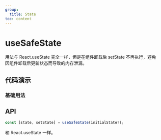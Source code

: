```yaml
---
group:
  title: State
toc: content
---
```


# useSafeState

用法与 React.useState 完全一样，但是在组件卸载后 setState 不再执行，避免因组件卸载后更新状态而导致的内存泄漏。

## 代码演示

### 基础用法

<code src="./demos/Demo1.tsx"></code>

## API

```typescript
const [state, setState] = useSafeState(initialState?);
```

和 React.useState 一样。

